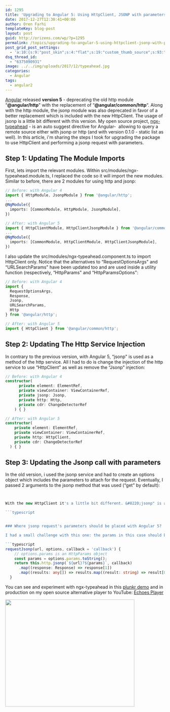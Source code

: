 ```yaml
---
id: 1295
title: 'Upgrading to Angular 5: Using HttpClient, JSONP with parameters'
date: 2017-12-27T12:30:41+00:00
author: Oren Farhi 
templateKey: blog-post
layout: post
guid: http://orizens.com/wp/?p=1295
permalink: /topics/upgrading-to-angular-5-using-httpclient-jsonp-with-parameters/
post_grid_post_settings:
  - 'a:10:{s:9:"post_skin";s:4:"flat";s:19:"custom_thumb_source";s:93:"./img/plugins/post-grid/assets/frontend/css/images/placeholder.png";s:17:"font_awesome_icon";s:0:"";s:23:"font_awesome_icon_color";s:7:"#737272";s:22:"font_awesome_icon_size";s:4:"50px";s:17:"custom_youtube_id";s:0:"";s:15:"custom_vimeo_id";s:0:"";s:21:"custom_dailymotion_id";s:0:"";s:14:"custom_mp3_url";s:0:"";s:20:"custom_soundcloud_id";s:0:"";}'
dsq_thread_id:
  - "6375090931"
image: ../../img/uploads/2017/12/typeahead.jpg
categories:
  - Angular
tags:
  - angular2
---
```

[Angular](https://blog.angular.io/version-5-0-0-of-angular-now-available-37e414935ced) released **version 5** - deprecating the old http module &#8220;**@angular/http**" with the replacement of &#8220;**@angular/common/http**&#8220;. Along with the http module, the jsonp module was also deprecated in favor of a better replacement which is included with the new HttpClient. The usage of jsonp is a little bit different with this version. My open source project, [ngx-typeahead](https://www.npmjs.com/package/ngx-typeahead) - is an auto suggest directive for Angular-  allowing to query a remote source either with jsonp or http (and with version 0.1.0 - static list as well). In this article, i'm sharing the steps I took for upgrading the package to use HttpClient and performing a jsonp request with parameters.<!--more-->

## Step 1: Updating The Module Imports

First, lets import the relevant modules. Within src/modules/ngx-typeahead.module.ts, I replaced the code so it will import the new modules. Similar to before, there are 2 modules for using http and jsonp:

```typescript
// Before: with Angular 4
import { HttpModule, JsonpModule } from '@angular/http';
...
@NgModule({
  imports: [CommonModule, HttpModule, JsonpModule],
})

// After: with Angular 5
import { HttpClientModule, HttpClientJsonpModule } from '@angular/common/http';
...
@NgModule({
  imports: [CommonModule, HttpClientModule, HttpClientJsonpModule],
})

```

I also update the src/modules/ngx-typeahead.component.ts to import HttpClient only. Notice that the alternatives to &#8220;RequestOptionsArgs" and &#8220;URLSearchParams" have been updated too and are used inside a utility function (respectively, &#8220;HttpParams" and &#8220;HttpParamsOptions":

```typescript
// Before: with Angular 4
import {
  RequestOptionsArgs,
  Response,
  Jsonp,
  URLSearchParams,
  Http
} from '@angular/http';

// After: with Angular 5
import { HttpClient } from '@angular/common/http';

```

## Step 2: Updating The Http Service Injection

In contrary to the previous version, with Angular 5, &#8220;jsonp" is used as a method of the http service. All I had to do is change the injection of the http service to use &#8220;HttpClient" as well as remove the &#8220;Jsonp" injection:

```typescript
// Before: with Angular 4
constructor(
      private element: ElementRef,
      private viewContainer: ViewContainerRef,
      private jsonp: Jsonp,
      private http: Http,
      private cdr: ChangeDetectorRef
    ) { }

// After: with Angular 5
constructor(
    private element: ElementRef,
    private viewContainer: ViewContainerRef,
    private http: HttpClient,
    private cdr: ChangeDetectorRef
  ) { }
```

## Step 3: Updating the Jsonp call with parameters

In the old version, i used the jsonp service and had to create an options object which includes the parameters to attach for the request. Eventually, I passed 2 arguments to the jsonp method that was used (&#8220;get" by default):

```typescript


With the new HttpClient it's a little bit different. &#8220;jsonp" is a method that performs the jsonp request. It takes the first argument as the url and the callback string name as the second argument.

```typescript


### Where jsonp request's parameters should be placed with Angular 5?

I had a small challenge with this one: the params in this case should be concatenated as string parameters to the url argument. Since i'm using the new &#8220;HttpParams" to construct a params object, I can use the &#8220;toString()" to get all parameters as url search parameters and add it to the url:

```typescript
requestJsonp(url, options, callback = 'callback') {
    // options.params is an HttpParams object
    const params = options.params.toString();
    return this.http.jsonp(`${url}?${params}`, callback)
      .map((response: Response) => response[1])
      .map((results: any[]) => results.map((result: string) => result[0]));
  }
```

You can see and experiment with ngx-typeahead in this [plunkr demo](http://plnkr.co/edit/gV6kMSRlogjBKnh3JHU3?p=preview) and in production on my open source alternative player to YouTube: [Echoes Player](http://echoesplayer.com)

[<img class="alignnone wp-image-1299" src=".../../img/uploads/2017/12/Screen-Shot-2017-12-27-at-12.23.12-PM.png" alt="" width="408" height="339" srcset=".../../img/uploads/2017/12/Screen-Shot-2017-12-27-at-12.23.12-PM.png 964w, .../../img/uploads/2017/12/Screen-Shot-2017-12-27-at-12.23.12-PM-300x250.png 300w, .../../img/uploads/2017/12/Screen-Shot-2017-12-27-at-12.23.12-PM-768x639.png 768w" sizes="(max-width: 408px) 100vw, 408px" />](http://echoesplayer.com)